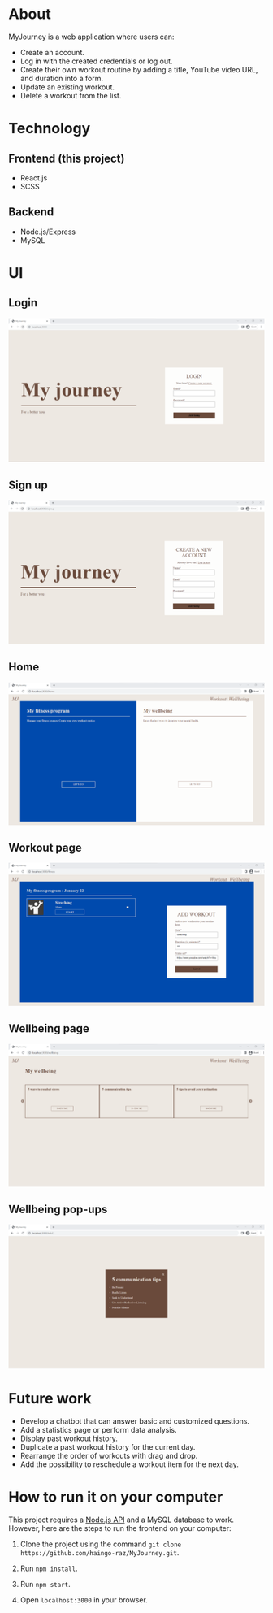 # About
MyJourney is a web application where users can:
- Create an account.
- Log in with the created credentials or log out.
- Create their own workout routine by adding a title, YouTube video URL, and duration into a form.
- Update an existing workout.
- Delete a workout from the list.

# Technology
## Frontend (this project)
- React.js
- SCSS
## Backend
- Node.js/Express
- MySQL

# UI
## Login
![Login](https://raw.githubusercontent.com/haingo-raz/MyJourney/master/public/UI/login.png)

## Sign up
![Signup](https://raw.githubusercontent.com/haingo-raz/MyJourney/master/public/UI/signup.png)

## Home
![Home](https://raw.githubusercontent.com/haingo-raz/MyJourney/master/public/UI/home.png)

## Workout page
![Fitness](https://raw.githubusercontent.com/haingo-raz/MyJourney/master/public/UI/fitnessPage.png)

## Wellbeing page
![Wellbeing](https://raw.githubusercontent.com/haingo-raz/MyJourney/master/public/UI/wellbeingPage.png)

## Wellbeing pop-ups
![Pop-up](https://raw.githubusercontent.com/haingo-raz/MyJourney/master/public/UI/modal.png)

# Future work
* Develop a chatbot that can answer basic and customized questions.
* Add a statistics page or perform data analysis.
* Display past workout history.
* Duplicate a past workout history for the current day.
* Rearrange the order of workouts with drag and drop.
* Add the possibility to reschedule a workout item for the next day.

# How to run it on your computer

This project requires a [Node.js API](https://github.com/haingo-raz/MyJourney-API) and a MySQL database to work. However, here are the steps to run the frontend on your computer:

1. Clone the project using the command `git clone https://github.com/haingo-raz/MyJourney.git`.

2. Run `npm install`.

3. Run `npm start`.

4. Open `localhost:3000` in your browser.